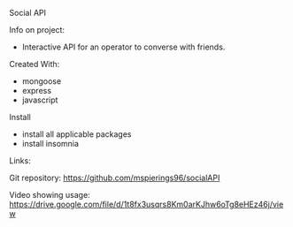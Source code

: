 Social API

Info on project:

- Interactive API for an operator to converse with friends.

Created With:
- mongoose
- express
- javascript

Install

- install all applicable packages
- install insomnia

Links:

Git repository: https://github.com/mspierings96/socialAPI


Video showing usage: https://drive.google.com/file/d/1t8fx3usqrs8Km0arKJhw6oTg8eHEz46j/view